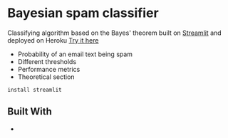 # Bayesian spam classifier
Classifying algorithm based on the Bayes' theorem built on [Streamlit](https://www.streamlit.io) and deployed on Heroku
[Try it here](http://detectingspam.herokuapp.com)
+ Probability of an email text being spam
+ Different thresholds
+ Performance metrics
+ Theoretical section

```
install streamlit
```
## Built With
* 
